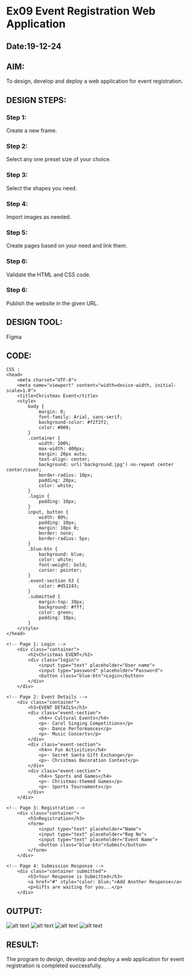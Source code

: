 # Ex09 Event Registration Web Application
## Date:19-12-24

## AIM:
To design, develop and deploy a web application for event registration.

## DESIGN STEPS:

### Step 1:
Create a new frame.

### Step 2:
Select any one preset size of your choice.

### Step 3:
Select the shapes you need.

### Step 4:
Import images as needed.

### Step 5:
Create pages based on your need and link them.

### Step 6:

Validate the HTML and CSS code.

### Step 6:

Publish the website in the given URL.

## DESIGN TOOL:
Figma

## CODE:
```
CSS :
<head>
    <meta charset="UTF-8">
    <meta name="viewport" content="width=device-width, initial-scale=1.0">
    <title>Christmas Event</title>
    <style>
        body {
            margin: 0;
            font-family: Arial, sans-serif;
            background-color: #f2f2f2;
            color: #000;
        }
        .container {
            width: 100%;
            max-width: 400px;
            margin: 20px auto;
            text-align: center;
            background: url('background.jpg') no-repeat center center/cover;
            border-radius: 10px;
            padding: 20px;
            color: white;
        }
        .login {
            padding: 10px;
        }
        input, button {
            width: 80%;
            padding: 10px;
            margin: 10px 0;
            border: none;
            border-radius: 5px;
        }
        .blue-btn {
            background: blue;
            color: white;
            font-weight: bold;
            cursor: pointer;
        }
        .event-section h3 {
            color: #d51243;
        }
        .submitted {
            margin-top: 30px;
            background: #fff;
            color: green;
            padding: 10px;
        }
    </style>
</head>
```
```
<!-- Page 1: Login -->
    <div class="container">
        <h2>Christmas EVENT</h2>
        <div class="login">
            <input type="text" placeholder="User name">
            <input type="password" placeholder="Password">
            <button class="blue-btn">Login</button>
        </div>
    </div>
```
```
<!-- Page 2: Event Details -->
    <div class="container">
        <h3>EVENT DETAILS</h3>
        <div class="event-section">
            <h4>> Cultural Events</h4>
            <p>- Carol Singing Competitions</p>
            <p>- Dance Performances</p>
            <p>- Music Concerts</p>
        </div>
        <div class="event-section">
            <h4>> Fun Activities</h4>
            <p>- Secret Santa Gift Exchange</p>
            <p>- Christmas Decoration Contest</p>
        </div>
        <div class="event-section">
            <h4>> Sports and Games</h4>
            <p>- Christmas-themed Games</p>
            <p>- Sports Tournaments</p>
        </div>
    </div>
```
```
<!-- Page 3: Registration -->
    <div class="container">
        <h3>Registration</h3>
        <form>
            <input type="text" placeholder="Name">
            <input type="text" placeholder="Reg No">
            <input type="text" placeholder="Event Name">
            <button class="blue-btn">Submit</button>
        </form>
    </div>
```
```
<!-- Page 4: Submission Response -->
    <div class="container submitted">
        <h3>Your Response is Submitted</h3>
        <a href="#" style="color: blue;">Add Another Response</a>
        <p>Gifts are waiting for you...</p>
    </div>
```
## OUTPUT:
![alt text](Home.png)
![alt text](Event.png)
![alt text](Reg.png)
![alt text](Response.png)
## RESULT:
The program to design, develop and deploy a web application for event registration is completed successfully.
